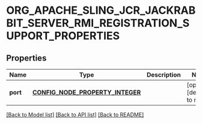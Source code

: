 # ORG_APACHE_SLING_JCR_JACKRABBIT_SERVER_RMI_REGISTRATION_SUPPORT_PROPERTIES

## Properties
Name | Type | Description | Notes
------------ | ------------- | ------------- | -------------
**port** | [**CONFIG_NODE_PROPERTY_INTEGER**](configNodePropertyInteger.md) |  | [optional] [default to null]

[[Back to Model list]](../README.md#documentation-for-models) [[Back to API list]](../README.md#documentation-for-api-endpoints) [[Back to README]](../README.md)


